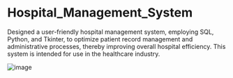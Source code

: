 # Hospital_Management_System
Designed a user-friendly hospital management system, employing SQL, Python, and Tkinter, to optimize patient record management and administrative processes, thereby improving overall hospital efficiency. This system is intended for use in the healthcare industry.

![image](https://github.com/DKeerthiPriya/Hospital_Management_System/assets/112270117/cf06eaa7-1d02-4a4e-9fb9-b40bb8436da6)
